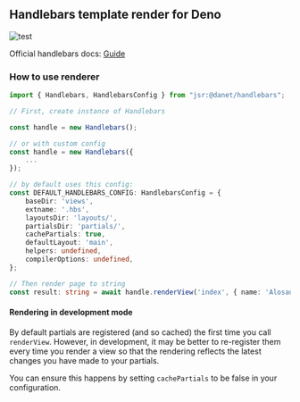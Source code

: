## Handlebars template render for Deno

![test](https://github.com/alosaur/handlebars/workflows/test/badge.svg)

Official handlebars docs: [Guide](https://handlebarsjs.com/guide)

### How to use renderer

```ts
import { Handlebars, HandlebarsConfig } from "jsr:@danet/handlebars";

// First, create instance of Handlebars

const handle = new Handlebars();

// or with custom config
const handle = new Handlebars({
    ...
});

// by default uses this config:
const DEFAULT_HANDLEBARS_CONFIG: HandlebarsConfig = {
    baseDir: 'views',
    extname: '.hbs',
    layoutsDir: 'layouts/',
    partialsDir: 'partials/',
    cachePartials: true,
    defaultLayout: 'main',
    helpers: undefined,
    compilerOptions: undefined,
};

// Then render page to string
const result: string = await handle.renderView('index', { name: 'Alosaur' });
```

#### Rendering in development mode

By default partials are registered (and so cached) the first time you call
`renderView`. However, in development, it may be better to re-register them
every time you render a view so that the rendering reflects the latest changes
you have made to your partials.

You can ensure this happens by setting `cachePartials` to be false in your
configuration.
